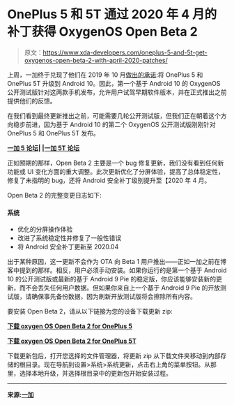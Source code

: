 # OnePlus 5 和 5T 通过 2020 年 4 月的补丁获得 OxygenOS Open Beta 2

> 原文：<https://www.xda-developers.com/oneplus-5-and-5t-get-oxygenos-open-beta-2-with-april-2020-patches/>

上周，一加终于兑现了他们在 2019 年 10 月[做出的承诺](https://www.xda-developers.com/oneplus-6-6t-android-10-beta-5-5t-q2-2020/):将 OnePlus 5 和 OnePlus 5T 升级到 Android 10。因此，第一个基于 Android 10 的 OxygenOS 公开测试版针对这两款手机发布，允许用户试驾早期软件版本，并在正式推出之前提供他们的反馈。

在我们看到最终更新推出之前，可能需要几轮公开测试版，但我们正在朝着这个方向稳步前进，因为基于 Android 10 的第二个 OxygenOS 公开测试版刚刚针对 OnePlus 5 和 OnePlus 5T 发布。

**[一加 5 论坛](https://forum.xda-developers.com/realme-3)| |[一加 5T 论坛](https://forum.xda-developers.com/oneplus-5t)**

正如预期的那样，Open Beta 2 主要是一个 bug 修复更新，我们没有看到任何新功能或 UI 变化方面的重大调整。此次更新优化了分屏体验，提高了总体稳定性，修复了未指明的 bug，还将 Android 安全补丁级别提升至【2020 年 4 月。

Open Beta 2 的完整变更日志如下:

#### 系统

*   优化的分屏操作体验
*   改进了系统稳定性并修复了一般性错误
*   将 Android 安全补丁更新至 2020.04

出于某种原因，这一更新不会作为 OTA 向 Beta 1 用户推出——正如一加之前在博客中提到的那样。相反，用户必须手动安装。如果你运行的是第一个基于 Android 10 的公开测试版或最新的基于 Android 9 Pie 的稳定版，你应该能够安装新的更新，而不会丢失任何用户数据。但如果你来自上一个基于 Android 9 Pie 的开放测试版，请确保事先备份数据，因为刷新开放测试版将会擦除所有内容。

要安装 Open Beta 2，请从以下链接为您的设备下载更新 zip:

[**下载 oxygen OS Open Beta 2 for OnePlus 5**](https://oxygenos.oneplus.net/OnePlus5Oxygen_23_OTA_064_all_2004231206_e6e62df77f104cc0.zip)

**[下载 oxygen OS Open Beta 2 for OnePlus 5T](https://oxygenos.oneplus.net/OnePlus5TOxygen_43_OTA_064_all_2004231433_432b94ef12ea460c.zip)**

下载更新包后，打开您选择的文件管理器，将更新 zip 从下载文件夹移动到内部存储的根目录。现在导航到设置>系统>系统更新，点击右上角的菜单按钮。从那里，选择本地升级，并选择根目录中的更新包开始安装过程。

* * *

**来源:[一加](https://forums.oneplus.com/threads/oxygenos-android-10-open-beta-2-for-oneplus-5-5t.1221108/)**